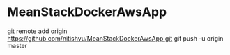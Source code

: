 # MeanStackDockerAwsApp


  git remote add origin https://github.com/nitishvu/MeanStackDockerAwsApp.git
  git push -u origin master
